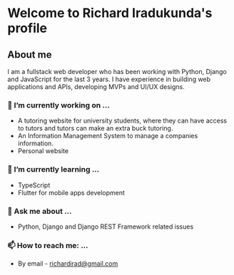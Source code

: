 # Welcome to Richard Iradukunda's profile

## About me

I am a fullstack web developer who has been working with Python, Django and JavaScript for the last 3 years. I have experience in building web applications and APIs, developing MVPs and UI/UX designs.

### 🔭 I’m currently working on ...

- A tutoring website for university students, where they can have access to tutors and tutors can make an extra buck tutoring.
- An Information Management System to manage a companies information.
- Personal website

### 🌱 I’m currently learning ...

- TypeScript
- Flutter for mobile apps development

### 💬 Ask me about ...

- Python, Django and Django REST Framework related issues

### 📫 How to reach me: ...

- By email - richardirad@gmail.com

<!--
**Richy-irad/Richy-irad** is a ✨ _special_ ✨ repository because its `README.md` (this file) appears on your GitHub profile.

Here are some ideas to get you started:

- 🔭 I’m currently working on ...
- 🌱 I’m currently learning ...
- 👯 I’m looking to collaborate on ...
- 🤔 I’m looking for help with ...
- 💬 Ask me about ...
- 📫 How to reach me: ...
- 😄 Pronouns: ...
- ⚡ Fun fact: ...
-->
